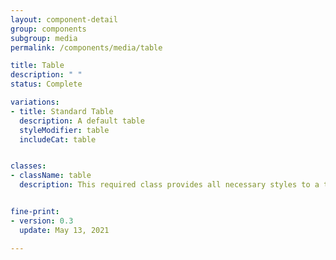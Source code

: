 ```yaml
---
layout: component-detail
group: components
subgroup: media
permalink: /components/media/table

title: Table
description: " "
status: Complete

variations:
- title: Standard Table
  description: A default table
  styleModifier: table
  includeCat: table


classes:
- className: table
  description: This required class provides all necessary styles to a table


fine-print:
- version: 0.3
  update: May 13, 2021

---
```

